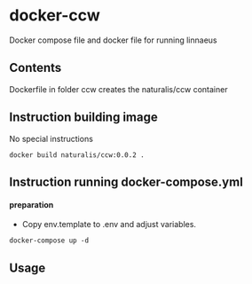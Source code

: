 docker-ccw
====================

Docker compose file and docker file for running linnaeus


Contents
-------------
Dockerfile in folder ccw creates the naturalis/ccw container



Instruction building image
-------------
No special instructions
```
docker build naturalis/ccw:0.0.2 .
```

Instruction running docker-compose.yml
-------------

#### preparation
- Copy env.template to .env and adjust variables. 


````
docker-compose up -d
````

Usage
-------------

````


````

